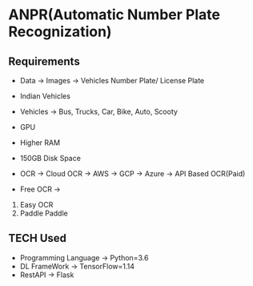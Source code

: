 # ANPR(Automatic Number Plate Recognization)

##  Requirements

* Data -> Images -> Vehicles Number Plate/ License Plate
* Indian Vehicles
* Vehicles -> Bus, Trucks, Car, Bike, Auto, Scooty
* GPU
* Higher RAM
* 150GB Disk Space
* OCR -> Cloud OCR -> AWS -> GCP -> Azure -> API Based OCR(Paid)

* Free OCR -> 
1) Easy OCR
2) Paddle Paddle

## TECH Used

* Programming Language -> Python=3.6
* DL FrameWork -> TensorFlow=1.14
* RestAPI -> Flask